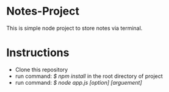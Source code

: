 # Notes-Project
This is simple node project to store notes via terminal.
<h1>Instructions</h1>
<ul>
    <li>Clone this repository</li>
    <li>run command: <em>$ npm install</em> in the root directory of project</li>
    <li>run command: <em>$ node app.js [option] [arguement]</em></li>
</ul>

